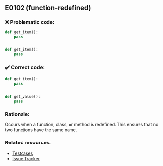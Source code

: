 ## E0102 (function-redefined)

### :x: Problematic code:

```python
def get_item():
    pass


def get_item():
    pass
```

### :heavy_check_mark: Correct code:

```python
def get_item():
    pass


def get_value():
    pass
```

### Rationale:

Occurs when a function, class, or method is redefined.
This ensures that no two functions have the same name.

### Related resources:

- [Testcases](https://github.com/PyCQA/pylint/blob/master/tests/functional/f/function_redefined.py)
- [Issue Tracker](https://github.com/PyCQA/pylint/issues?q=is%3Aissue+%22function-redefined%22+OR+%22E0102%22)
